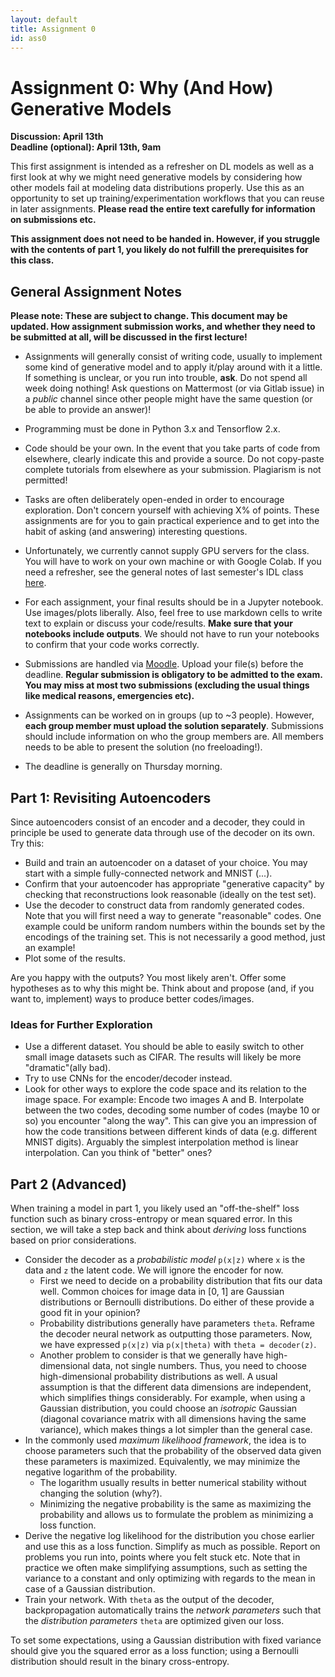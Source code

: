 ```yaml
---
layout: default
title: Assignment 0
id: ass0
---
```



# Assignment 0: Why (And How) Generative Models
**Discussion: April 13th**  
**Deadline (optional): April 13th, 9am**

This first assignment is intended as a refresher on DL models as well as a first
look at why we might need generative models by
considering how other models fail at modeling data distributions properly.
Use this as an opportunity to set up
training/experimentation workflows that you can reuse in later assignments.
**Please read the entire text carefully for information on submissions etc.**

**This assignment does not need to be handed in. However, if you struggle with
the contents of part 1, you likely do not fulfill the prerequisites
for this class.**


## General Assignment Notes

**Please note: These are subject to change. This document may be updated.
How assignment submission works, and
whether they need to be submitted at all, will be discussed in the first lecture!**

- Assignments will generally
consist of writing code, usually to implement some kind of generative model and
to apply it/play around with it a little. If something is unclear, or you run
into trouble, **ask**. Do not spend all week doing nothing! Ask questions on
Mattermost (or via Gitlab issue) in a _public_ channel since other people might
have the same question (or be able to provide an answer)!

- Programming must be done in Python 3.x and Tensorflow 2.x.

- Code should be your own. In the event that you take parts of code from elsewhere,
clearly indicate this and provide a source. Do not copy-paste complete tutorials
  from elsewhere as your submission. Plagiarism is not permitted!

- Tasks are often deliberately open-ended in order to encourage exploration. Don't
concern yourself with achieving X% of points. These assignments are for you to
gain practical experience and to get into the habit of asking (and answering)
interesting questions.

- Unfortunately, we currently cannot supply GPU servers for the class.
You will have to work on your own machine or with Google Colab. If you need a
refresher, see the general notes of last semester's IDL class 
[here](https://ovgu-ailab.github.io/idl2022/ass1.html). 

- For each assignment, your final results should be in a Jupyter notebook. Use 
images/plots liberally. Also, feel free to use markdown cells to write text to 
explain or discuss your code/results. **Make sure that your notebooks include
outputs**. We should not have to run your notebooks to confirm that your code
works correctly.

- Submissions are handled via 
[Moodle](https://elearning.ovgu.de/course/view.php?id=14287). Upload your file(s)
before the deadline. **Regular submission is obligatory to be admitted to the exam.
You may miss at most two submissions (excluding the usual
things like medical reasons, emergencies etc).**
  
- Assignments can be worked on in groups (up to ~3 people). However, **each group
member must upload the solution separately**. Submissions should include
  information on who the group members are. All members needs to be able to
  present the solution (no freeloading!).

- The deadline is generally on Thursday morning.


## Part 1: Revisiting Autoencoders

Since autoencoders consist of an encoder and a decoder, they could in principle
be used to generate data through use of the decoder on its own. Try this:
- Build and train an autoencoder on a dataset of your choice. You may start with
a simple fully-connected network and MNIST (...).
- Confirm that your autoencoder has appropriate "generative capacity" by 
checking that reconstructions look reasonable (ideally on the test set).
- Use the decoder to construct data from randomly generated codes. Note that you
will first need a way to generate "reasonable" codes. One example could be
uniform random numbers within the bounds set by the encodings of the training
set. This is not necessarily a good method, just an example!
- Plot some of the results.

Are you happy with the outputs? You most likely aren't. Offer some hypotheses as
to why this might be. Think about and propose (and, if you want to, implement)
ways to produce better codes/images.


### Ideas for Further Exploration

- Use a different dataset. You should be able to easily switch to other small
image datasets such as CIFAR. The results will likely be more 
"dramatic"(ally bad).
- Try to use CNNs for the encoder/decoder instead.
- Look for other ways to explore the code space and its relation to the image
space. For example: Encode two images A and B. Interpolate between the two
codes, decoding some number of codes (maybe 10 or so) you encounter "along the 
way". This can give you an impression of how the code transitions between
different kinds of data (e.g. different MNIST digits). Arguably the simplest
interpolation method is linear interpolation. Can you think of "better" ones?


## Part 2 (Advanced)

When training a model in part 1, you likely used an "off-the-shelf" loss function
such as binary cross-entropy or mean squared error. In this section, we will take
a step back and think about _deriving_ loss functions based on prior considerations.
- Consider the decoder as a _probabilistic model_ `p(x|z)` where `x` is the data and
`z` the latent code. We will ignore the encoder for now.
  - First we need to decide on a probability distribution that fits our data well.
  Common choices for image data in [0, 1] are Gaussian distributions or Bernoulli
  distributions. Do either of these provide a good fit in your opinion?
  - Probability distributions generally have parameters `theta`. Reframe the
  decoder neural network as outputting those parameters. Now, we have expressed
  `p(x|z)` via `p(x|theta)` with `theta = decoder(z)`.
  - Another problem to consider is that we generally have high-dimensional data,
  not single numbers. Thus, you need to choose 
    high-dimensional probability distributions as well. A usual assumption is 
    that the different data dimensions are independent, which simplifies things
    considerably. For example, when using a Gaussian distribution, you could
    choose an _isotropic_ Gaussian (diagonal covariance matrix with all dimensions
    having the same variance), which makes things a lot simpler than the general
    case.
- In the commonly used _maximum likelihood framework_, the idea is to choose
parameters such that the probability of the observed data given these parameters
is maximized. Equivalently, we may minimize the negative logarithm of the probability.
  - The logarithm usually results in better numerical stability without changing
  the solution (why?).
  - Minimizing the negative probability is the same as maximizing the probability
  and allows us to formulate the problem as minimizing a loss function.
- Derive the negative log likelihood for the distribution you chose earlier and
use this as a loss function. Simplify as much as possible.
 Report on problems you run into, points where you
felt stuck etc. Note that in practice we often make simplifying assumptions, such
as setting the variance to a constant and only optimizing with regards to the mean 
  in case of a Gaussian distribution.
- Train your network. With `theta` as the output of the decoder, backpropagation
automatically trains the _network parameters_ such that the _distribution parameters_
`theta` are optimized given our loss.

To set some expectations, using a Gaussian distribution with fixed variance should
give you the squared error as a loss function; using a Bernoulli distribution should
result in the binary cross-entropy.
